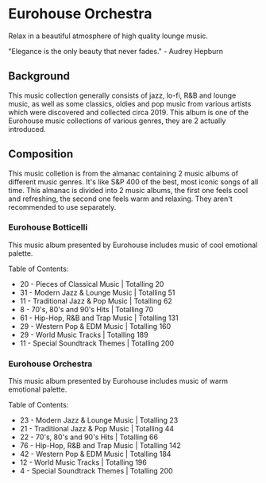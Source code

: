 # Eurohouse Orchestra

Relax in a beautiful atmosphere of high quality lounge music.

"Elegance is the only beauty that never fades." - Audrey Hepburn

## Background

This music collection generally consists of jazz, lo-fi, R&B and lounge music, as well as some classics, oldies and pop music from various artists which were discovered and collected circa 2019. This album is one of the Eurohouse music collections of various genres, they are 2 actually introduced.

## Composition

This music colletion is from the almanac containing 2 music albums of different music genres. It's like S&P 400 of the best, most iconic songs of all time. This almanac is divided into 2 music albums, the first one feels cool and refreshing, the second one feels warm and relaxing. They aren't recommended to use separately.

### Eurohouse Botticelli

This music album presented by Eurohouse includes music of cool emotional palette.

Table of Contents:

* 20 - Pieces of Classical Music | Totalling 20
* 31 - Modern Jazz & Lounge Music | Totalling 51
* 11 - Traditional Jazz & Pop Music | Totalling 62
* 8 - 70's, 80's and 90's Hits | Totalling 70
* 61 - Hip-Hop, R&B and Trap Music | Totalling 131
* 29 - Western Pop & EDM Music | Totalling 160
* 29 - World Music Tracks | Totalling 189
* 11 - Special Soundtrack Themes | Totalling 200

### Eurohouse Orchestra

This music album presented by Eurohouse includes music of warm emotional palette.

Table of Contents:

* 23 - Modern Jazz & Lounge Music | Totalling 23
* 21 - Traditional Jazz & Pop Music | Totalling 44
* 22 - 70's, 80's and 90's Hits | Totalling 66
* 76 - Hip-Hop, R&B and Trap Music | Totalling 142
* 42 - Western Pop & EDM Music | Totalling 184
* 12 - World Music Tracks | Totalling 196
* 4 - Special Soundtrack Themes | Totalling 200
